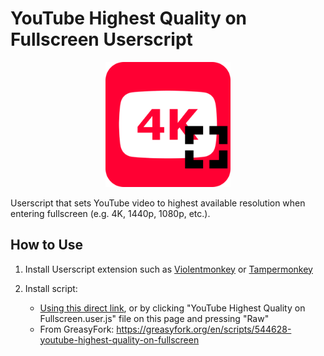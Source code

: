 # YouTube Highest Quality on Fullscreen Userscript

<p align='center'>
<img src='https://raw.githubusercontent.com/r280822a/YouTube-Highest-Quality-Fullscreen/refs/heads/main/icon/icon.png' width='200'>
</p>
Userscript that sets YouTube video to highest available resolution when entering fullscreen (e.g. 4K, 1440p, 1080p, etc.).

## How to Use

1. Install Userscript extension such as [Violentmonkey](https://violentmonkey.github.io/) or [Tampermonkey](https://www.tampermonkey.net/)

2. Install script:
    - [Using this direct link](https://github.com/r280822a/YouTube-Highest-Quality-Fullscreen/raw/refs/heads/main/YouTube%20Highest%20Quality%20on%20Fullscreen.user.js), or by clicking "YouTube Highest Quality on Fullscreen.user.js" file on this page and pressing "Raw"
    - From GreasyFork: https://greasyfork.org/en/scripts/544628-youtube-highest-quality-on-fullscreen
